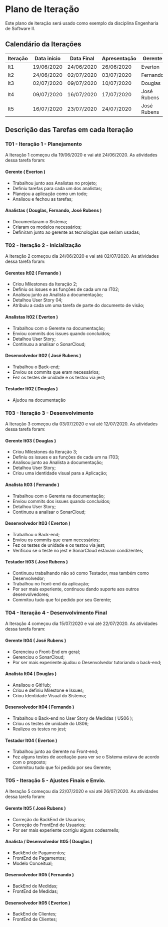 # Plano de Iteração

Este plano de iteração será usado como exemplo da disciplina Engenharia de Software II.

## Calendário da Iterações

| Iteração | Data início | Data Final | Apresentação | Gerente     |
| -------- | ----------- | ---------- | ------------ | ----------- |
| It1      | 19/06/2020  | 24/06/2020 | 26/06/2020   | Everton     |
| It2      | 24/06/2020  | 02/07/2020 | 03/07/2020   | Fernando    |
| It3      | 02/07/2020  | 09/07/2020 | 10/07/2020   | Douglas     |
| It4      | 09/07/2020  | 16/07/2020 | 17/07/2020   | José Rubens |
| It5      | 16/07/2020  | 23/07/2020 | 24/07/2020   | José Rubens |

## Descrição das Tarefas em cada Iteração

### T01 - Iteração 1 - Planejamento

A Iteração 1 começou dia 19/06/2020 e vai até 24/06/2020. As atividades dessa tarefa foram:

#### Gerente ( Everton )

- Trabalhou junto aos Analistas no projeto;
- Definiu tarefas para cada um dos analistas;
- Planejou a aplicação como um todo;
- Analisou e fechou as tarefas;

#### Analistas ( Douglas, Fernando, José Rubens )

- Documentaram o Sistema;
- Criaram os modelos necessários;
- Definiram junto ao gerente as tecnologias que seriam usadas;

### T02 - Iteração 2 - Inicialização

A Iteração 2 começou dia 24/06/2020 e vai até 02/07/2020. As atividades dessa tarefa foram:

#### Gerentes It02 ( Fernando )

- Criou Milestones da Iteração 2;
- Definiu os issues e as funções de cada um na IT02;
- Analisou junto ao Analista a documentação;
- Detalhou User Story 04;
- Atribuiu a cada um uma tarefa de parte do documento de visão;

#### Analistas It02 ( Everton )

- Trabalhou com o Gerente na documentação;
- Enviou commits dos issues quando concluídos;
- Detalhou User Story;
- Continuou a analisar o SonarCloud;

#### Desenvolvedor It02 ( José Rubens )

- Trabalhou o Back-end;
- Enviou os commits que eram necessários;
- Fez os testes de unidade e os testou via jest;

#### Testador It02 ( Douglas )

- Ajudou na documentação

### T03 - Iteração 3 - Desenvolvimento

A Iteração 3 começou dia 03/07/2020 e vai até 12/07/2020. As atividades dessa tarefa foram:

#### Gerente It03 ( Douglas )

- Criou Milestones da Iteração 3;
- Definiu os issues e as funções de cada um na IT03;
- Analisou junto ao Analista a documentação;
- Detalhou User Story;
- Criou uma identidade visual para a Aplicação;

#### Analista It03 ( Fernando )

- Trabalhou com o Gerente na documentação;
- Enviou commits dos issues quando concluídos;
- Detalhou User Story;
- Continuou a analisar o SonarCloud;

#### Desenvolvedor It03 ( Everton )

- Trabalhou o Back-end;
- Enviou os commits que eram necessários;
- Fez os testes de unidade e os testou via jest;
- Verificou se o teste no jest e SonarCloud estavam condizentes;

#### Testador It03 ( José Rubens )

- Continuou trabalhando não só como Testador, mas também como Desenvolvedor;
- Trabalhou no front-end da aplicação;
- Por ser mais experiente, continuou dando suporte aos outros desenvolvedores;
- Commitou tudo que foi pedido por seu Gerente;

### T04 - Iteração 4 - Desenvolvimento Final

A Iteração 4 começou dia 15/07/2020 e vai até 22/07/2020. As atividades dessa tarefa foram:

#### Gerente It04 ( José Rubens )

- Gerenciou o Front-End em geral;
- Gerenciou o SonarCloud;
- Por ser mais experiente ajudou o Desenvolvedor tutoriando o back-end;

#### Analista It04 ( Douglas )

- Analisou o GitHub;
- Criou e definiu Milestone e Issues;
- Criou Identidade Visual do Sistema;

#### Desenvolvedor It04 ( Fernando )

- Trabalhou o Back-end no User Story de Medidas ( US06 );
- Criou os testes de unidade do US06;
- Realizou os testes no jest;

#### Testador It04 ( Everton )

- Trabalhou junto ao Gerente no Front-end;
- Fez alguns testes de aceitação para ver se o Sistema estava de acordo com o proposto;
- Commitou tudo que foi pedido por seu Gerente;

### T05 - Iteração 5 - Ajustes Finais e Envio.

A Iteração 5 começou dia 22/07/2020 e vai até 26/07/2020. As atividades dessa tarefa foram:

#### Gerente It05 ( José Rubens )

- Correção do BackEnd de Usuarios;
- Correção do FrontEnd de Usuarios;
- Por ser mais experiente corrigiu alguns codesmells;

#### Analista / Desenvolvedor It05 ( Douglas )

- BackEnd de Pagamentos;
- FrontEnd de Pagamentos;
- Modelo Conceitual;

#### Desenvolvedor It05 ( Fernando )

- BackEnd de Medidas;
- FrontEnd de Medidas;

#### Desenvolvedor It05 ( Everton )

- BackEnd de Clientes;
- FrontEnd de Clientes;
